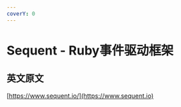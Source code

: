 ```yaml
---
coverY: 0
---
```


# Sequent - Ruby事件驱动框架

## 英文原文

[https://www.sequent.io/](https://www.sequent.io)
